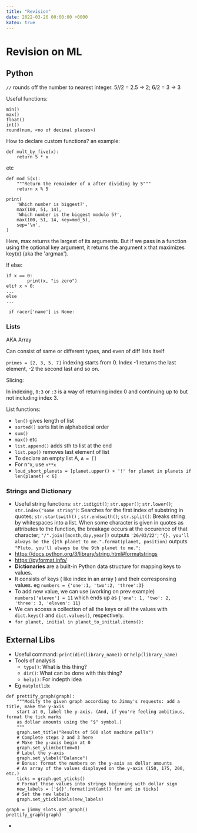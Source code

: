 ```yaml
---
title: "Revision"
date: 2022-03-26 00:00:00 +0000
katex: true
---
```

# Revision on ML

## Python


` // ` rounds off the number to nearest integer. 5//2 = 2.5 -> 2; 6/2 = 3 ->  3

Useful functions: 
```
min()
max()
float()
int()
round(num, <no of decimal places>)

```
How to declare custom functions? 
an example:
```
def mult_by_five(x):
    return 5 * x
```
etc

```
def mod_5(x):
    """Return the remainder of x after dividing by 5"""
    return x % 5

print(
    'Which number is biggest?',
    max(100, 51, 14),
    'Which number is the biggest modulo 5?',
    max(100, 51, 14, key=mod_5),
    sep='\n',
)
```
Here, max returns the largest of its arguments. But if we pass in a function using the optional key argument, it returns the argument x that maximizes key(x) (aka the 'argmax').



If else:

```
if x == 0:
        print(x, "is zero")
elif x > 0:
...
else
...
```
```
 if racer['name'] is None:
```


### Lists

AKA Array

Can consist of same or different types, and even of diff lists itself

`primes = [2, 3, 5, 7]`
indexing starts from 0.
Index -1 returns the last element, -2 the second last and so on.

Slicing:

In indexing, 
`0:3` or `:3` is a way of returning  index 0 and continuing up to but not including index 3.

List functions:

- `len()` gives length of list
- `sorted()` sorts list in alphabetical order
- `sum()`
- `max()` etc
- `list.append()` adds sth to list at the end
- `list.pop()` removes last element of list
- To declare an empty list A, `A = []`
- For n^x, use `n**x`
- `loud_short_planets = [planet.upper() + '!' for planet in planets if len(planet) < 6]`

### Strings and Dictionary

- Useful string functions: `str.isdigit()`; `str.upper()`; `str.lower()`; `str.index("some string")`: Searches for the first index of substring in quotes; `str.startswith()` ; `str.endswith()`; `str.split()`: Breaks string by whitespaces into a list. When some character is given in quotes as attributes to the function, the breakage occurs at the occurence of that character; `"/".join([month,day,year])` outputs `'26/03/22'`; `"{}, you'll always be the {}th planet to me.".format(planet, position)` outputs `"Pluto, you'll always be the 9th planet to me."`;
- https://docs.python.org/3/library/string.html#formatstrings
- https://pyformat.info/
- **Dictionaries** are a built-in Python data structure for mapping keys to values.
- It consists of keys ( like index in an array ) and their corresponsing values. eg `numbers = {'one':1, 'two':2, 'three':3}`
- To add new value, we can use (working on prev example) `numbers['eleven'] = 11` which ends up as `{'one': 1, 'two': 2, 'three': 3, 'eleven': 11}`
- We can access a collection of all the keys or all the values with `dict.keys()` and `dict.values()`, respectively.
- `for planet, initial in planet_to_initial.items():`


## External Libs

- Useful command: `print(dir(library_name))` or `help(library_name)`
- Tools of analysis
    - `type()`: What is this thing?
    - `dir()`: What can be done with this thing?
    - `help()`: For indepth idea 
- Eg `matplotlib`:
```
def prettify_graph(graph):
    """Modify the given graph according to Jimmy's requests: add a title, make the y-axis
    start at 0, label the y-axis. (And, if you're feeling ambitious, format the tick marks
    as dollar amounts using the "$" symbol.)
    """
    graph.set_title("Results of 500 slot machine pulls")
    # Complete steps 2 and 3 here
    # Make the y-axis begin at 0
    graph.set_ylim(bottom=0)
    # Label the y-axis
    graph.set_ylabel("Balance")
    # Bonus: format the numbers on the y-axis as dollar amounts
    # An array of the values displayed on the y-axis (150, 175, 200, etc.)
    ticks = graph.get_yticks()
    # Format those values into strings beginning with dollar sign
    new_labels = ['${}'.format(int(amt)) for amt in ticks]
    # Set the new labels
    graph.set_yticklabels(new_labels)

graph = jimmy_slots.get_graph()
prettify_graph(graph)
```
 - 



